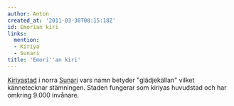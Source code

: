 ```yaml
---
author: Anton
created_at: '2011-03-30T08:15:18Z'
id: Emorian kiri
links:
  mention:
  - Kiriya
  - Sunari
title: 'Emori''an kiri'
---
```


[Kiriyastad] i norra [Sunari] vars namn betyder "glädjekällan" vilket kännetecknar stämningen.
Staden fungerar som kiriyas huvudstad och har omkring 9.000 invånare.

  [Kiriyastad]: Kiriya
  [Sunari]: Sunari
